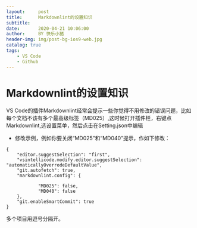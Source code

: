 ```yaml
---
layout:     post
title:      Markdownlint的设置知识
subtitle:
date:       2020-04-21 10:06:00
author:     BY 快乐小猪
header-img: img/post-bg-ios9-web.jpg
catalog: true
tags:
    - VS Code
    - Github
---
```


# Markdownlint的设置知识

VS Code的插件Markdownlint经常会提示一些你觉得不用修改的错误问题，比如每个文档不该有多个最高级标签（MD025）,这时候打开插件栏，右键点Markdownlint,选设置菜单，然后点击在Setting.json中编辑

* 修改示例，例如你要关闭“MD025”和“MD040”提示，作如下修改：

```
{
    "editor.suggestSelection": "first",
    "vsintellicode.modify.editor.suggestSelection": "automaticallyOverrodeDefaultValue",
    "git.autofetch": true,
    "markdownlint.config": {

            "MD025": false,  
            "MD040": false
    },
    "git.enableSmartCommit": true
}
```

多个项目用逗号分隔开。
